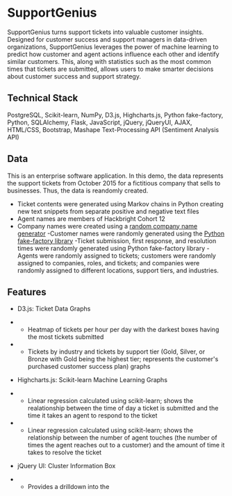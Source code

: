 # SupportGenius

SupportGenius turns support tickets into valuable customer insights. Designed for customer success and support managers in data-driven organizations, SupportGenius leverages the power of machine learning to predict how customer and agent actions influence each other and identify similar customers. This, along with statistics such as the most common times that tickets are submitted, allows users to make smarter decisions about customer success and support strategy.  

## Technical Stack
PostgreSQL, Scikit-learn, NumPy, D3.js, Highcharts.js, Python fake-factory, Python, SQLAlchemy, Flask, JavaScript, jQuery, jQueryUI, AJAX, HTML/CSS, Bootstrap, Mashape Text-Processing API (Sentiment Analysis API)
 
## Data
This is an enterprise software application. In this demo, the data represents the support tickets from October 2015 for a fictitious company that sells to businesses. Thus, the data is reandomly created.
- Ticket contents were generated using Markov chains in Python creating new text snippets from separate positive and negative text files
- Agent names are members of Hackbright Cohort 12
- Company names were created using a [random company name generator](http://online-generator.com/name-generator/company-name-generator.php)
-Customer names were randomly generated using the [Python fake-factory library](https://pypi.python.org/pypi/fake-factory)
-Ticket submission, first response, and resolution times were randomly generated using Python fake-factory library 
-Agents were randomly assigned to tickets; customers were randomly assigned to companies, roles, and tickets; and companies were randomly assigned to different locations, support tiers, and industries. 

## Features
- D3.js: Ticket Data Graphs
* * Heatmap of tickets per hour per day with the darkest boxes having the most tickets submitted
* * Tickets by industry and tickets by support tier (Gold, Silver, or Bronze with Gold being the highest tier; represents the customer's purchased customer success plan) graphs 
- Highcharts.js: Scikit-learn Machine Learning Graphs
* * Linear regression calculated using scikit-learn; shows the realationship between the time of day a ticket is submitted and the time it takes an agent to respond to the ticket
* * Linear regression calculated using scikit-learn; shows the relationship between the number of agent touches (the number of times the agent reaches out to a customer) and the amount of time it takes to resolve the ticket
- jQuery UI: Cluster Information Box
* * Provides a drilldown into the 
